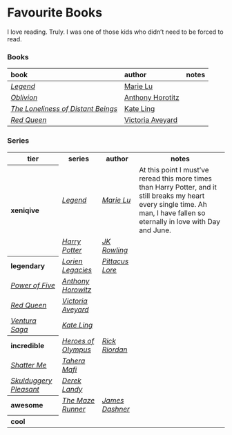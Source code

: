 # Favourite Books

I love reading. Truly. I was one of those kids who didn’t need to be forced to read.

### Books

| book | author | notes |
| :--- | :----- | :---- |
| [*Legend*]() | [Marie Lu]() | |
| [*Oblivion*]() | [Anthony Horotitz]() | |
| [*The Loneliness of Distant Beings*]() | [Kate Ling]() | |
| [*Red Queen*]() | [Victoria Aveyard]() | |

### Series

<table>
  <tr>
    <th> tier </th>
    <th> series </th>
    <th> author </th>
    <th> notes </th>
  </tr>
  <tr>
    <th align="left" rowspan="2"> xeniqive </th>
    <td> <em><a href="">Legend</a></em> </td>
    <td> <em><a href="">Marie Lu</a></em> </td>
    <td> At this point I must’ve reread this more times than Harry Potter, and it still breaks my heart every single time. Ah man, I have fallen so eternally in love with Day and June. </td>
  </tr>
  <tr>
    <td> <em><a href="">Harry Potter</a></em> </td>
    <td> <em><a href="">JK Rowling</a></em> </td>
    <td> </td>
  </tr>
  <tr>
    <th align="left"> legendary </th>
    <td> <em><a href="">Lorien Legacies</a></em> </td>
    <td> <em><a href="">Pittacus Lore</a></em> </td>
    <td> </td>
  </tr>
  <tr>
    <td> <em><a href="">Power of Five</a></em> </td>
    <td> <em><a href="">Anthony Horowitz</a></em> </td>
    <td> </td>
  </tr>
  <tr>
    <td> <em><a href="">Red Queen</a></em> </td>
    <td> <em><a href="">Victoria Aveyard</a></em> </td>
    <td> </td>
  </tr>
  <tr>
    <td> <em><a href="">Ventura Saga</a></em> </td>
    <td> <em><a href="">Kate Ling</a></em> </td>
    <td> </td>
  </tr>
  <tr>
    <th align="left"> incredible </th>
    <td> <em><a href="">Heroes of Olympus</a></em> </td>
    <td> <em><a href="">Rick Riordan</a></em> </td>
    <td> </td>
  </tr>
  <tr>
    <td> <em><a href="">Shatter Me</a></em> </td>
    <td> <em><a href="">Tahera Mafi</a></em> </td>
    <td> </td>
  </tr>
  <tr>
    <td> <em><a href="">Skulduggery Pleasant</a></em> </td>
    <td> <em><a href="">Derek Landy</a></em> </td>
    <td> </td>
  </tr>
  <tr>
    <th align="left"> awesome </th>
    <td> <em><a href="">The Maze Runner</a></em> </td>
    <td> <em><a href="">James Dashner</a></em> </td>
    <td> </td>
  </tr>
  <tr>
    <th align="left"> cool </th>
    <td> <em><a href=""></a></em> </td>
  </tr>
</table>
